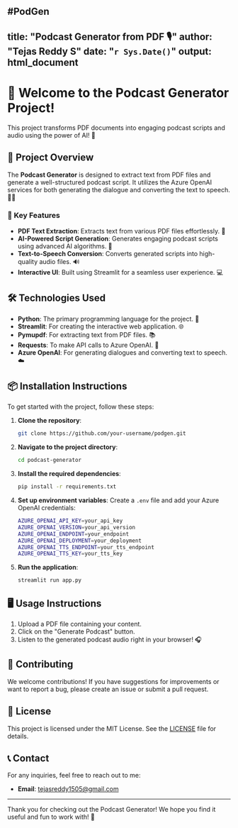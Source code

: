 #PodGen
---
title: "Podcast Generator from PDF 🎙️"
author: "Tejas Reddy S"
date: "`r Sys.Date()`"
output: html_document
---

# 🎉 Welcome to the Podcast Generator Project!

This project transforms PDF documents into engaging podcast scripts and audio using the power of AI! 🌟 

## 📖 Project Overview

The **Podcast Generator** is designed to extract text from PDF files and generate a well-structured podcast script. It utilizes the Azure OpenAI services for both generating the dialogue and converting the text to speech. 🎤✨ 

### 🚀 Key Features

- **PDF Text Extraction**: Extracts text from various PDF files effortlessly. 📄
- **AI-Powered Script Generation**: Generates engaging podcast scripts using advanced AI algorithms. 🤖
- **Text-to-Speech Conversion**: Converts generated scripts into high-quality audio files. 🔊
- **Interactive UI**: Built using Streamlit for a seamless user experience. 💻

## 🛠️ Technologies Used

- **Python**: The primary programming language for the project. 🐍
- **Streamlit**: For creating the interactive web application. 🌐
- **Pymupdf**: For extracting text from PDF files. 📚
- **Requests**: To make API calls to Azure OpenAI. 📡
- **Azure OpenAI**: For generating dialogues and converting text to speech. ☁️

## 📦 Installation Instructions

To get started with the project, follow these steps:

1. **Clone the repository**:

    ```bash
    git clone https://github.com/your-username/podgen.git
    ```

2. **Navigate to the project directory**:

    ```bash
    cd podcast-generator
    ```

3. **Install the required dependencies**:

    ```bash
    pip install -r requirements.txt
    ```

4. **Set up environment variables**: Create a `.env` file and add your Azure OpenAI credentials:

    ```bash
    AZURE_OPENAI_API_KEY=your_api_key
    AZURE_OPENAI_VERSION=your_api_version
    AZURE_OPENAI_ENDPOINT=your_endpoint
    AZURE_OPENAI_DEPLOYMENT=your_deployment
    AZURE_OPENAI_TTS_ENDPOINT=your_tts_endpoint
    AZURE_OPENAI_TTS_KEY=your_tts_key
    ```

5. **Run the application**:

    ```bash
    streamlit run app.py
    ```

## 🖥️ Usage Instructions

1. Upload a PDF file containing your content.
2. Click on the "Generate Podcast" button.
3. Listen to the generated podcast audio right in your browser! 🎧

## 🤝 Contributing

We welcome contributions! If you have suggestions for improvements or want to report a bug, please create an issue or submit a pull request.

## 📄 License

This project is licensed under the MIT License. See the [LICENSE](LICENSE) file for details.

## 📞 Contact

For any inquiries, feel free to reach out to me:

- **Email**: tejasreddy1505@gmail.com


---

Thank you for checking out the Podcast Generator! We hope you find it useful and fun to work with! 🎊
